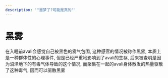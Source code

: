 ```yaml
---
description: '"噩梦了?可能是真的"'
---
```


# 黑雾

在入睡前avali会感觉自己被黑色的雾气包围, 这种感官的情况被称作黑雾, 本质上是一种群体性的心理事件, 但是已经严重地影响到了avali的生存, 后来被查明是因为沼泽地下的有毒气体导致的这个情况, 而聚集在一起的avali身体散发的热量驱散了这种毒气, 因而可以驱散黑雾
